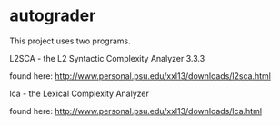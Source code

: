 # autograder

This project uses two programs.

L2SCA - the L2 Syntactic Complexity Analyzer 3.3.3

found here: http://www.personal.psu.edu/xxl13/downloads/l2sca.html

lca - the Lexical Complexity Analyzer

found here: http://www.personal.psu.edu/xxl13/downloads/lca.html

